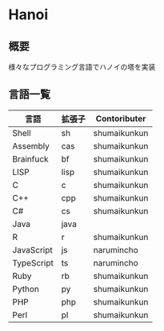 # Hanoi
## 概要
様々なプログラミング言語でハノイの塔を実装

## 言語一覧
|言語|拡張子|Contoributer|
|---|---|---|
|Shell|sh|shumaikunkun|
|Assembly|cas|shumaikunkun|
|Brainfuck|bf|shumaikunkun|
|LISP|lisp|shumaikunkun|
|C|c|shumaikunkun|
|C++|cpp|shumaikunkun|
|C#|cs|shumaikunkun|
|Java|java||
|R|r|shumaikunkun|
|JavaScript|js|narumincho|
|TypeScript|ts|narumincho|
|Ruby|rb|shumaikunkun|
|Python|py|shumaikunkun|
|PHP|php|shumaikunkun|
|Perl|pl|shumaikunkun|
